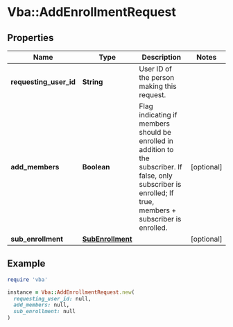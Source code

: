 # Vba::AddEnrollmentRequest

## Properties

| Name | Type | Description | Notes |
| ---- | ---- | ----------- | ----- |
| **requesting_user_id** | **String** | User ID of the person making this request. |  |
| **add_members** | **Boolean** | Flag indicating if members should be enrolled in addition to the subscriber.  If false, only subscriber is enrolled; If true, members + subscriber is enrolled. | [optional] |
| **sub_enrollment** | [**SubEnrollment**](SubEnrollment.md) |  | [optional] |

## Example

```ruby
require 'vba'

instance = Vba::AddEnrollmentRequest.new(
  requesting_user_id: null,
  add_members: null,
  sub_enrollment: null
)
```

